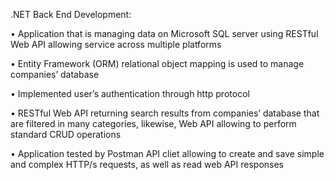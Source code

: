 .NET Back End Development:

• Application that is managing data on Microsoft SQL server using RESTful Web API   allowing service across multiple platforms

• Entity Framework (ORM) relational object mapping is used to manage companies’     database

• Implemented user’s authentication through http protocol 

• RESTful Web API returning search results from companies’ database that are
  filtered in many categories, likewise, Web API allowing to perform standard CRUD  operations

• Application tested by Postman API cliet allowing to create and save simple and complex HTTP/s requests, as well as read web API responses 
